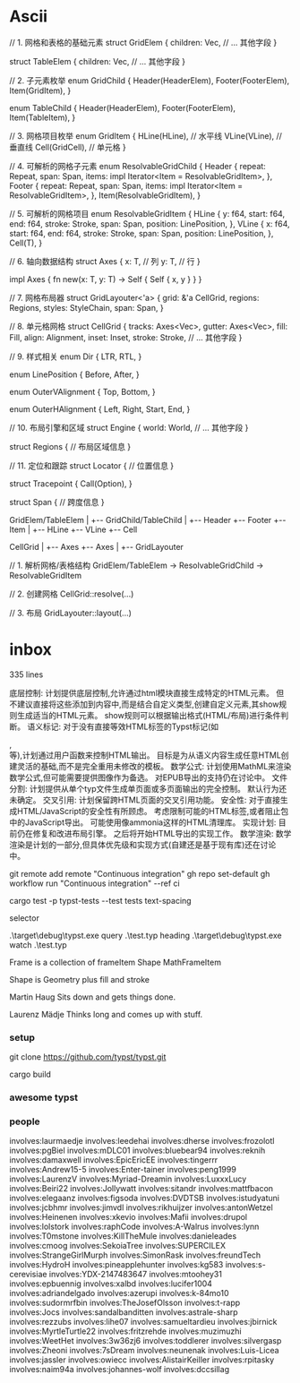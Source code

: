 
# Ascii

// 1. 网格和表格的基础元素
struct GridElem {
    children: Vec<GridChild>,
    // ... 其他字段
}

struct TableElem {
    children: Vec<TableChild>,
    // ... 其他字段
}

// 2. 子元素枚举
enum GridChild {
    Header(HeaderElem),
    Footer(FooterElem),
    Item(GridItem),
}

enum TableChild {
    Header(HeaderElem),
    Footer(FooterElem),
    Item(TableItem),
}

// 3. 网格项目枚举
enum GridItem {
    HLine(HLine),    // 水平线
    VLine(VLine),    // 垂直线
    Cell(GridCell),  // 单元格
}

// 4. 可解析的网格子元素
enum ResolvableGridChild<T> {
    Header {
        repeat: Repeat,
        span: Span,
        items: impl Iterator<Item = ResolvableGridItem<T>>,
    },
    Footer {
        repeat: Repeat,
        span: Span,
        items: impl Iterator<Item = ResolvableGridItem<T>>,
    },
    Item(ResolvableGridItem<T>),
}

// 5. 可解析的网格项目
enum ResolvableGridItem<T> {
    HLine {
        y: f64,
        start: f64,
        end: f64,
        stroke: Stroke,
        span: Span,
        position: LinePosition,
    },
    VLine {
        x: f64,
        start: f64,
        end: f64,
        stroke: Stroke,
        span: Span,
        position: LinePosition,
    },
    Cell(T),
}

// 6. 轴向数据结构
struct Axes<T> {
    x: T,  // 列
    y: T,  // 行
}

impl<T> Axes<T> {
    fn new(x: T, y: T) -> Self {
        Self { x, y }
    }
}

// 7. 网格布局器
struct GridLayouter<'a> {
    grid: &'a CellGrid,
    regions: Regions,
    styles: StyleChain,
    span: Span,
}

// 8. 单元格网格
struct CellGrid {
    tracks: Axes<Vec<Track>>,
    gutter: Axes<Vec<f64>>,
    fill: Fill,
    align: Alignment,
    inset: Inset,
    stroke: Stroke,
    // ... 其他字段
}

// 9. 样式相关
enum Dir {
    LTR,
    RTL,
}

enum LinePosition {
    Before,
    After,
}

enum OuterVAlignment {
    Top,
    Bottom,
}

enum OuterHAlignment {
    Left,
    Right,
    Start,
    End,
}

// 10. 布局引擎和区域
struct Engine {
    world: World,
    // ... 其他字段
}

struct Regions {
    // 布局区域信息
}

// 11. 定位和跟踪
struct Locator {
    // 位置信息
}

struct Tracepoint {
    Call(Option<String>),
}

struct Span {
    // 跨度信息
}

GridElem/TableElem
    |
    +-- GridChild/TableChild
        |
        +-- Header
        +-- Footer
        +-- Item
            |
            +-- HLine
            +-- VLine
            +-- Cell

CellGrid
    |
    +-- Axes<Track>
    +-- Axes<Gutter>
    |
    +-- GridLayouter

// 1. 解析网格/表格结构
GridElem/TableElem
    -> ResolvableGridChild
    -> ResolvableGridItem

// 2. 创建网格
CellGrid::resolve(...)

// 3. 布局
GridLayouter::layout(...)

# inbox

335 lines

底层控制:
计划提供底层控制,允许通过html模块直接生成特定的HTML元素。
但不建议直接将这些添加到内容中,而是结合自定义类型,创建自定义元素,其show规则生成适当的HTML元素。
show规则可以根据输出格式(HTML/布局)进行条件判断。
语义标记:
对于没有直接等效HTML标签的Typst标记(如<article>, <aside>等),计划通过用户函数来控制HTML输出。
目标是为从语义内容生成任意HTML创建灵活的基础,而不是完全重用未修改的模板。
数学公式:
计划使用MathML来渲染数学公式,但可能需要提供图像作为备选。
对EPUB导出的支持仍在讨论中。
文件分割:
计划提供从单个typ文件生成单页面或多页面输出的完全控制。
默认行为还未确定。
交叉引用:
计划保留跨HTML页面的交叉引用功能。
安全性:
对于直接生成HTML/JavaScript的安全性有所顾虑。
考虑限制可能的HTML标签,或者阻止包中的JavaScript导出。
可能使用像ammonia这样的HTML清理库。
实现计划:
目前仍在修复和改进布局引擎。
之后将开始HTML导出的实现工作。
数学渲染:
数学渲染是计划的一部分,但具体优先级和实现方式(自建还是基于现有库)还在讨论中。

git remote add remote "Continuous integration"
gh repo set-default 
gh workflow run "Continuous integration" --ref ci

cargo test -p typst-tests --test tests text-spacing

selector

.\target\debug\typst.exe query .\test.typ heading
.\target\debug\typst.exe watch .\test.typ

Frame is a collection of frameItem
Shape MathFrameItem

Shape is Geometry plus fill and stroke



Martin Haug
Sits down and gets things done.

Laurenz Mädje
Thinks long and comes up with stuff.


# setup

git clone https://github.com/typst/typst.git

cargo build

# awesome typst


# people

involves:laurmaedje
involves:leedehai
involves:dherse
involves:frozolotl
involves:pgBiel
involves:mDLC01
involves:bluebear94
involves:reknih
involves:damaxwell
involves:EpicEricEE
involves:tingerrr
involves:Andrew15-5
involves:Enter-tainer
involves:peng1999
involves:LaurenzV
involves:Myriad-Dreamin
involves:LuxxxLucy
involves:Beiri22
involves:Jollywatt
involves:sitandr
involves:mattfbacon
involves:elegaanz
involves:figsoda
involves:DVDTSB
involves:istudyatuni
involves:jcbhmr
involves:jimvdl
involves:rikhuijzer
involves:antonWetzel
involves:Heinenen
involves:xkevio
involves:Mafii
involves:drupol
involves:lolstork
involves:raphCode
involves:A-Walrus
involves:lynn
involves:T0mstone
involves:KillTheMule
involves:danieleades
involves:cmoog
involves:SekoiaTree
involves:SUPERCILEX
involves:StrangeGirlMurph
involves:SimonRask
involves:freundTech
involves:HydroH
involves:pineapplehunter
involves:kg583
involves:s-cerevisiae
involves:YDX-2147483647
involves:mtoohey31
involves:epbuennig
involves:xalbd
involves:lucifer1004
involves:adriandelgado
involves:azerupi
involves:k-84mo10
involves:sudormrfbin
involves:TheJosefOlsson
involves:t-rapp
involves:Jocs
involves:sandalbanditten
involves:astrale-sharp
involves:rezzubs
involves:lihe07
involves:samueltardieu
involves:jbirnick
involves:MyrtleTurtle22
involves:fritzrehde
involves:muzimuzhi
involves:WeetHet
involves:3w36zj6
involves:toddlerer
involves:silvergasp
involves:Zheoni
involves:7sDream
involves:neunenak
involves:Luis-Licea
involves:jassler
involves:owiecc
involves:AlistairKeiller
involves:rpitasky
involves:naim94a
involves:johannes-wolf
involves:dccsillag

